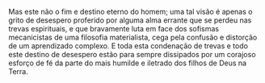 ﻿Mas este não o fim e destino eterno do homem; uma tal visão é apenas o grito de desespero proferido por alguma alma errante que se perdeu nas trevas espirituais, e que bravamente luta em face dos sofismas mecanicistas de uma filosofia materialista, cega pela confusão e distorção de um aprendizado complexo. E toda esta condenação de trevas e todo este destino de desespero estão para sempre dissipados por um corajoso esforço de fé da parte do mais humilde e iletrado dos filhos de Deus na Terra.